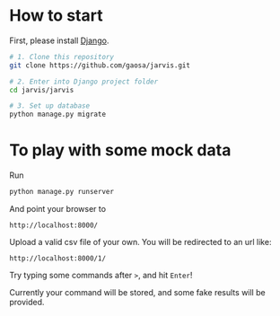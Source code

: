 # How to start

First, please install [Django](https://docs.djangoproject.com/en/2.2/topics/install/).

```bash
# 1. Clone this repository
git clone https://github.com/gaosa/jarvis.git

# 2. Enter into Django project folder
cd jarvis/jarvis

# 3. Set up database
python manage.py migrate
```

# To play with some mock data

Run

```bash
python manage.py runserver
```

And point your browser to

```
http://localhost:8000/
```

Upload a valid csv file of your own. You will be redirected to an url like:

```
http://localhost:8000/1/
```

Try typing some commands after `>`,
and hit `Enter`! 

Currently your command will be stored, and some fake results will be provided.